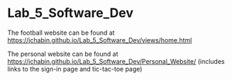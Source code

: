 # Lab_5_Software_Dev

The football website can be found at https://jchabin.github.io/Lab_5_Software_Dev/views/home.html

The personal website can be found at https://jchabin.github.io/Lab_5_Software_Dev/Personal_Website/ (includes links to the sign-in page and tic-tac-toe page)
